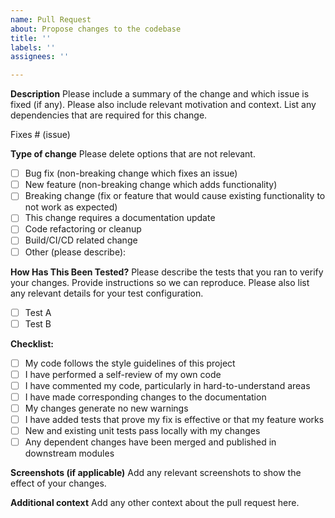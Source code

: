 ```yaml
---
name: Pull Request
about: Propose changes to the codebase
title: ''
labels: ''
assignees: ''

---
```


**Description**
Please include a summary of the change and which issue is fixed (if any). Please also include relevant motivation and context. List any dependencies that are required for this change.

Fixes # (issue)

**Type of change**
Please delete options that are not relevant.
- [ ] Bug fix (non-breaking change which fixes an issue)
- [ ] New feature (non-breaking change which adds functionality)
- [ ] Breaking change (fix or feature that would cause existing functionality to not work as expected)
- [ ] This change requires a documentation update
- [ ] Code refactoring or cleanup
- [ ] Build/CI/CD related change
- [ ] Other (please describe):

**How Has This Been Tested?**
Please describe the tests that you ran to verify your changes. Provide instructions so we can reproduce. Please also list any relevant details for your test configuration.
- [ ] Test A
- [ ] Test B

**Checklist:**
- [ ] My code follows the style guidelines of this project
- [ ] I have performed a self-review of my own code
- [ ] I have commented my code, particularly in hard-to-understand areas
- [ ] I have made corresponding changes to the documentation
- [ ] My changes generate no new warnings
- [ ] I have added tests that prove my fix is effective or that my feature works
- [ ] New and existing unit tests pass locally with my changes
- [ ] Any dependent changes have been merged and published in downstream modules

**Screenshots (if applicable)**
Add any relevant screenshots to show the effect of your changes.

**Additional context**
Add any other context about the pull request here.
